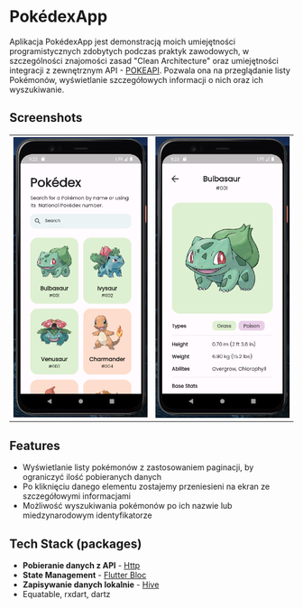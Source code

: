 
# PokédexApp

Aplikacja PokédexApp jest demonstracją moich umiejętności programistycznych zdobytych podczas praktyk zawodowych, w szczególności znajomości zasad "Clean Architecture" oraz umiejętności integracji z zewnętrznym API - [POKEAPI](https://pokeapi.co/). Pozwala ona na przeglądanie listy Pokémonów, wyświetlanie szczegółowych informacji o nich oraz ich wyszukiwanie.


## Screenshots

|  |  |
|:---:|:---:|
| ![App Screenshot](readme_assets/screenshot1.png) | ![App Screenshot](readme_assets/screenshot2.png) |


## Features

- Wyświetlanie listy pokémonów z zastosowaniem paginacji, by ograniczyć ilość pobieranych danych 
- Po kliknięciu danego elementu zostajemy przeniesieni na ekran ze szczegółowymi informacjami
- Możliwość wyszukiwania pokémonów po ich nazwie lub miedzynarodowym identyfikatorze


## Tech Stack (packages)

 - **Pobieranie danych z API** - [Http](https://pub.dev/packages/http)
 - **State Management** - [Flutter Bloc](https://pub.dev/packages/flutter_bloc)
 - **Zapisywanie danych lokalnie** - [Hive](https://pub.dev/packages/hive)
 - Equatable, rxdart, dartz
